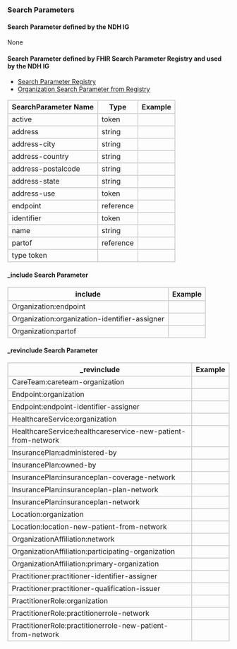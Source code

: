 ### Search Parameters
#### Search Parameter defined by the NDH IG
None



#### Search Parameter defined by FHIR Search Parameter Registry and used by the NDH IG 
- [Search Parameter Registry](https://hl7.org/fhir/R4/searchparameter-registry.html)  
- [Organization Search Parameter from Registry](https://hl7.org/fhir/R4/organization.html#search)

<style>
    
    th{border: solid 2px lightgrey;}
    td{border: solid 2px lightgrey;}
</style>


| **SearchParameter Name** | **Type** | **Example** |
|--------------------------|----------|-------------|
| active | token | |
| address | string | |
| address-city | string | |
| address-country | string | |
| address-postalcode | string | |
| address-state | string | |
| address-use | token | |
| endpoint | reference | |
| identifier | token | |
| name | string | |
| partof | reference | |
| type	token | |


#### _include Search Parameter
<style>  
    th{border: solid 2px lightgrey;}
    td{border: solid 2px lightgrey;}
</style>

| **include** | **Example** |
|-----------------|-------------|
| Organization:endpoint | |
| Organization:organization-identifier-assigner | |
| Organization:partof | |

#### _revinclude Search Parameter
<style>  
    th{border: solid 2px lightgrey;}
    td{border: solid 2px lightgrey;}
</style>

| **_revinclude** | **Example** |
|--------------|-------------|
| CareTeam:careteam-organization | |
| Endpoint:organization | |
| Endpoint:endpoint-identifier-assigner | |
| HealthcareService:organization | |
| HealthcareService:healthcareservice-new-patient-from-network | |
| InsurancePlan:administered-by | |
| InsurancePlan:owned-by | |
| InsurancePlan:insuranceplan-coverage-network | |
| InsurancePlan:insuranceplan-plan-network | |
| InsurancePlan:insuranceplan-network | |
| Location:organization | |
| Location:location-new-patient-from-network | |
| OrganizationAffiliation:network | |
| OrganizationAffiliation:participating-organization | |
| OrganizationAffiliation:primary-organization | |
| Practitioner:practitioner-identifier-assigner | |
| Practitioner:practitioner-qualification-issuer | |
| PractitionerRole:organization | |
| PractitionerRole:practitionerrole-network | |
| PractitionerRole:practitionerrole-new-patient-from-network | |





